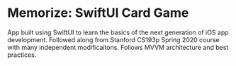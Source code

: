 # Memorize: SwiftUI Card Game
App built using SwiftUI to learn the basics of the next generation of iOS app development. 
Followed along from Stanford CS193p Spring 2020 course with many independent modificaitons.
Follows MVVM architecture and best practices.
